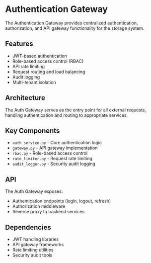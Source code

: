 # Authentication Gateway

The Authentication Gateway provides centralized authentication, authorization, and API gateway functionality for the storage system.

## Features

- JWT-based authentication
- Role-based access control (RBAC)
- API rate limiting
- Request routing and load balancing
- Audit logging
- Multi-tenant isolation

## Architecture

The Auth Gateway serves as the entry point for all external requests, handling authentication and routing to appropriate services.

## Key Components

- `auth_service.py` - Core authentication logic
- `gateway.py` - API gateway implementation
- `rbac.py` - Role-based access control
- `rate_limiter.py` - Request rate limiting
- `audit_logger.py` - Security audit logging

## API

The Auth Gateway exposes:
- Authentication endpoints (login, logout, refresh)
- Authorization middleware
- Reverse proxy to backend services

## Dependencies

- JWT handling libraries
- API gateway frameworks
- Rate limiting utilities
- Security audit tools
